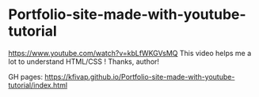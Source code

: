 # Portfolio-site-made-with-youtube-tutorial

https://www.youtube.com/watch?v=kbLfWKGVsMQ
This video helps me a lot to understand HTML/CSS !
Thanks, author!

GH pages:
https://kfivap.github.io/Portfolio-site-made-with-youtube-tutorial/index.html
